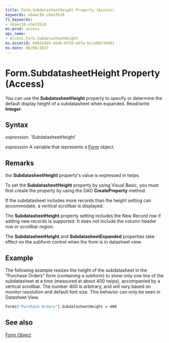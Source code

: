 ```yaml
---
title: Form.SubdatasheetHeight Property (Access)
keywords: vbaac10.chm13510
f1_keywords:
- vbaac10.chm13510
ms.prod: access
api_name:
- Access.Form.SubdatasheetHeight
ms.assetid: 0db2e4b5-e64b-6f55-ebfa-bcce98734491
ms.date: 06/08/2017
---
```



# Form.SubdatasheetHeight Property (Access)

You can use the  **SubdatasheetHeight** property to specify or determine the default display height of a subdatasheet when expanded. Read/write **Integer**.


## Syntax

 _expression_. 'SubdatasheetHeight'

 _expression_ A variable that represents a [Form](./Access.Form.md) object.


## Remarks

the  **SubdatasheetHeight** property's value is expressed in twips.

To set the  **SubdatasheetHeight** property by using Visual Basic, you must first create the property by using the DAO **CreateProperty** method.

If the subdatasheet includes more records than the height setting can accommodate, a vertical scrollbar is displayed.

The  **SubdatasheetHeight** property setting includes the New Record row if adding new records is supported. It does not include the column header row or scrollbar region.

The  **SubdatasheetHeight** and **SubdatasheetExpanded** properties take effect on the subform control when the form is in datasheet view.


## Example

The following example resizes the height of the subdatasheet in the "Purchase Orders" form (containing a subform) to show only one line of the subdatasheet at a time (measured at about 400 twips), accompanied by a vertical scrollbar. The number 400 is arbitrary, and will vary based on monitor resolution and default font size. This behavior can only be seen in Datasheet View.


```vb
Forms("Purchase Orders").SubdatasheetHeight = 400
```


## See also


[Form Object](Access.Form.md)

